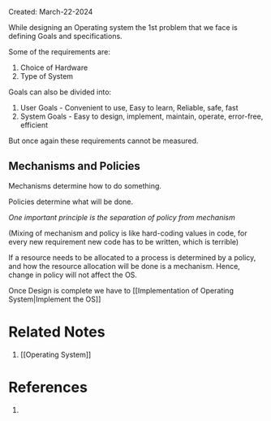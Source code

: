 Created: March-22-2024

While designing an Operating system the 1st problem that we face is defining Goals and specifications.

Some of the requirements are:

1. Choice of Hardware
2. Type of System

Goals can also be divided into:

1. User Goals - Convenient to use, Easy to learn, Reliable, safe, fast
2. System Goals - Easy to design, implement, maintain, operate, error-free, efficient

But once again these requirements cannot be measured.
## Mechanisms and Policies

Mechanisms determine how to do something.

Policies determine what will be done.

*One important principle is the separation of policy from mechanism*

(Mixing of mechanism and policy is like hard-coding values in code, for every new requirement new code has to be written, which is terrible)

If a resource needs to be allocated to a process is determined by a policy, and how the resource allocation will be done is a mechanism. Hence, change in policy will not affect the OS.

Once Design is complete we have to [[Implementation of Operating System|Implement the OS]]
# Related Notes

1. [[Operating System]]
# References

1. 